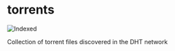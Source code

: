 torrents 
========
![Indexed](https://img.shields.io/badge/indexed-108692-blue)

Collection of torrent files discovered in the DHT network
